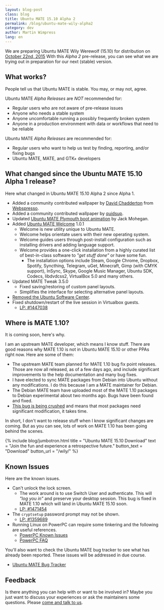 ```yaml
---
layout: blog-post
class: blog
title: Ubuntu MATE 15.10 Alpha 2
permalink: /blog/ubuntu-mate-wily-alpha2
category: dev
author: Martin Wimpress
lang: en
---
```


We are preparing Ubuntu MATE Wily Werewolf (15.10) for distribution on
[October 22nd, 2015](https://wiki.ubuntu.org/WilyWerewolf/ReleaseSchedule)
With this *Alpha 2* pre-release, you can see what we are trying out in
preparation for our next (stable) version.

## What works?

People tell us that Ubuntu MATE is stable. You may, or may not, agree.

Ubuntu MATE *Alpha Releases* are *NOT* recommended for:

  * Regular users who are not aware of pre-release issues
  * Anyone who needs a stable system
  * Anyone uncomfortable running a possibly frequently broken system
  * Anyone in a production environment with data or workflows that need to be reliable

Ubuntu MATE *Alpha Releases* are recommended for:

  * Regular users who want to help us test by finding, reporting, and/or fixing bugs
  * Ubuntu MATE, MATE, and GTK+ developers

## What changed since the Ubuntu MATE 15.10 Alpha 1 release?

Here what changed in Ubuntu MATE 15.10 Alpha 2 since Alpha 1.

  * Added a community contributed wallpaper by [David Chadderton](https://ubuntu-mate.community/t/wallpaper-take-back-your-desktop/1708) from [Webspresso](http://webspresso.co.uk/).
  * Added a community contributed wallpaper by [quidsup](http://quidsup.net/wallpaper/show.php?i=Neon-UbuntuMATE).
  * Updated [Ubuntu MATE Plymouth boot animation](https://www.youtube.com/watch?v=fANsyzPcXyM) by Jack Mohegan.
  * Added [Ubuntu MATE Welcome](https://ubuntu-mate.community/t/ubuntu-mate-welcome-screen/1616) 1.0.1
    * Welcome is new utility unique to Ubuntu MATE.
    * Welcome helps orientate users with their new operating system.
    * Welcome guides users through post-install configuration such as installing drivers and adding language support.
    * Welcome provides a one-click installation from a highly curated list of best-in-class software to *"get stuff done"* or have some fun.
      * The installation options include Steam, Google Chrome, Dropbox, Spotify, Syncthing, Telegram, uGet, Minecraft,
      Gimp (with CMYK support), InSync, Skype, Google Music Manager, Ubuntu SDK, Codecs, libdvdcss2,
      VirtualBox 5.0 and many others.
  * Updated MATE Tweak 3.5.0
    * Fixed saving/restoring of custom panel layouts.
    * Simplifies the interface for selecting alternative panel layouts.
  * [Removed the Ubuntu Software Center](/blog/ubuntu-mate-and-ubuntu-software-center/).
  * Fixed shutdown/restart of the live session in Virtualbox guests.
    * [LP: #1447038](https://bugs.launchpad.net/bugs/1447038)

## Where is MATE 1.10?

It is coming soon, here's why.

I am an upstream MATE developer, which means I know stuff. There are good
reasons why MATE 1.10 is not in Ubuntu MATE 15.10 or other PPAs right now.
Here are some of them:

  * The upstream MATE team planned for MATE 1.10 bug fix point releases.
  Those are now all released, as of a few days ago, and include significant
  improvements to the help documentation and many bug fixes.
  * I have elected to sync MATE packages from Debian into Ubuntu without
  any modifications. I do this because I am a MATE maintainer for Debian.
  * The Debian MATE team have uploaded most of the MATE 1.10 packages to
  Debian experimental about two months ago. Bugs have been found and fixed.
  * [This bug is being crushed](https://bugs.launchpad.net/ubuntu-mate/+bug/1392502)
  and means that most packages need significant modification, it takes time.

In short, I don't want to release stuff when I know significant changes are coming.
But as you can see, lots of work on MATE 1.10 has been going behind the scenes.

{% include blog/jumbotron.html
    title = "Ubuntu MATE 15.10 Download"
    text = "Join the fun and experience a retrospective future."
    button_text = "Download"
    button_url = "/wily/"
%}

## Known Issues

Here are the known issues.

  * Can't unlock the lock screen.
    * The work around is to use Switch User and authenticate. This will *"log you in"*
    and preserve your desktop session. This bug is fixed in MATE 1.10 which will land in
    Ubuntu MATE 15.10 soon.
    * [LP: #1471454](http://launchpad.net/bugs/1471454)
  * The `cryptsetup` password prompt may not be shown.
    * [LP: #1359689](https://bugs.launchpad.net/ubuntu/+source/linux/+bug/1359689)
  * Running Linux on PowerPC can require some tinkering and the following are useful references.
    * [PowerPC Known Issues](https://wiki.ubuntu.com/PowerPCKnownIssues)
    * [PowerPC FAQ](https://wiki.ubuntu.com/PowerPCFAQ)

You'll also want to check the Ubuntu MATE bug tracker to see what has already
been reported. These issues will be addressed in due course.

  * [Ubuntu MATE Bug Tracker](https://bugs.launchpad.net/ubuntu-mate)

## Feedback

Is there anything you can help with or want to be involved in? Maybe you just
want to discuss your experiences or ask the maintainers some questions. Please
[come and talk to us](https://ubuntu-mate.community/).
